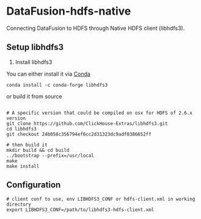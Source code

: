 <!---
  Licensed to the Apache Software Foundation (ASF) under one
  or more contributor license agreements.  See the NOTICE file
  distributed with this work for additional information
  regarding copyright ownership.  The ASF licenses this file
  to you under the Apache License, Version 2.0 (the
  "License"); you may not use this file except in compliance
  with the License.  You may obtain a copy of the License at

    http://www.apache.org/licenses/LICENSE-2.0

  Unless required by applicable law or agreed to in writing,
  software distributed under the License is distributed on an
  "AS IS" BASIS, WITHOUT WARRANTIES OR CONDITIONS OF ANY
  KIND, either express or implied.  See the License for the
  specific language governing permissions and limitations
  under the License.
-->

# DataFusion-hdfs-native

Connecting DataFusion to HDFS through Native HDFS client (libhdfs3).

## Setup libhdfs3

1. Install libhdfs3

You can either install it via [Conda](https://docs.conda.io/en/latest/) 

```shell
conda install -c conda-forge libhdfs3
```

or build it from source

```shell

# A specific version that could be compiled on osx for HDFS of 2.6.x version
git clone https://github.com/ClickHouse-Extras/libhdfs3.git
cd libhdfs3
git checkout 24b058c356794ef6cc2d31323dc9adf0386652ff

# then build it
mkdir build && cd build
../bootstrap --prefix=/usr/local
make
make install
```


## Configuration

```shell
# client conf to use, env LIBHDFS3_CONF or hdfs-client.xml in working directory
export LIBHDFS3_CONF=/path/to/libhdfs3-hdfs-client.xml
```
